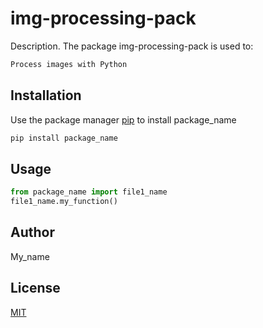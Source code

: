 # img-processing-pack
Description. 
The package img-processing-pack is used to:
```bash
Process images with Python
```

## Installation

Use the package manager [pip](https://pip.pypa.io/en/stable/) to install package_name

```bash
pip install package_name
```

## Usage

```python
from package_name import file1_name
file1_name.my_function()
```

## Author
My_name

## License
[MIT](https://choosealicense.com/licenses/mit/)
